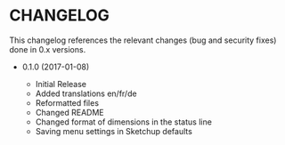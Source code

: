 CHANGELOG
=========

This changelog references the relevant changes (bug and security fixes) done
in 0.x versions.

* 0.1.0 (2017-01-08)

  * Initial Release
  * Added translations en/fr/de
  * Reformatted files
  * Changed README
  * Changed format of dimensions in the status line
  * Saving menu settings in Sketchup defaults


